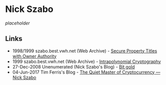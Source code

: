 
# Nick Szabo

_placeholder_

## Links

* 1998/1999 szabo.best.vwh.net (Web Archive) - [Secure Property Titles with Owner Authority](https://web.archive.org/web/20020202165211/http://szabo.best.vwh.net/securetitle.html)
* 1999 szabo.best.vwh.net (Web Archive) - [Intrapolynomial Cryptography](https://web.archive.org/web/20011217091748/http://szabo.best.vwh.net/intrapoly.html)
* 27-Dec-2008 Unenumerated (Nick Szabo's Blog) - [Bit gold](http://unenumerated.blogspot.co.uk/2005/12/bit-gold.html)
* 04-Jun-2017 Tim Ferris's Blog - [The Quiet Master of Cryptocurrency — Nick Szabo](https://tim.blog/2017/06/04/nick-szabo/amp/)
